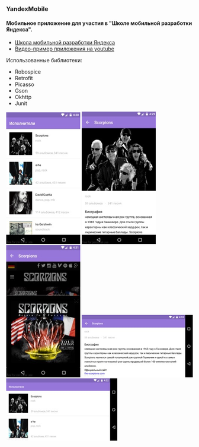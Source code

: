 ### YandexMobile
#### Mобильное приложение для участия в "Школе мобильной разработки Яндекса".

* [Школа мобильной разработки Яндекса](https://academy.yandex.ru/events/mobdev/msk-2016/)
* [Видео-пример приложения на youtube](https://youtu.be/Nw6LIPPHQOo)

Использованные библиотеки:
*  Robospice
*  Retrofit
*  Picasso
*  Gson
*  Okhttp
*  Junit

![](YandexMobileAppArtists.jpg)
![](YandexMobileAppArtist.jpg)
![](YandexMobileAppOffSite.jpg)
![](YandexMobileAppArtistLand.jpg)
![](YandexMobileAppArtistsLand.jpg)
